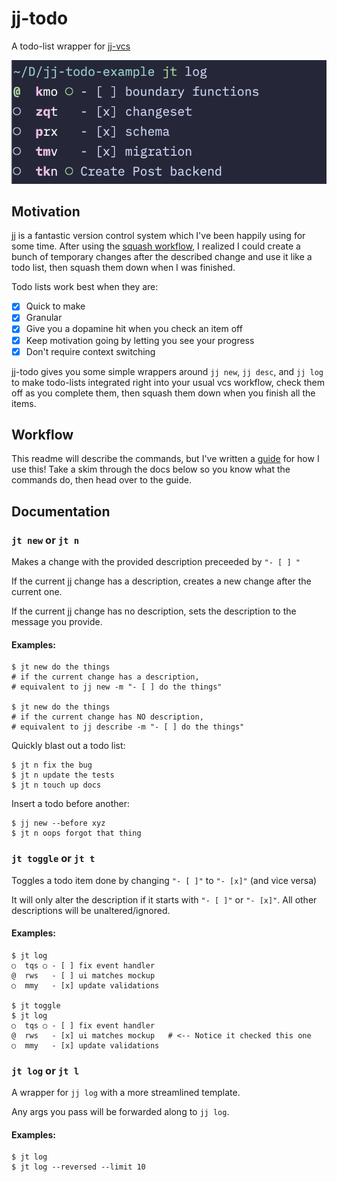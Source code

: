 # jj-todo

A todo-list wrapper for [jj-vcs](https://github.com/jj-vcs/jj)

![screenshot of jt log](docs/screenshot.png "screenshot of jt log")

## Motivation

jj is a fantastic version control system which I've been happily using for some time. After using the [squash workflow](https://steveklabnik.github.io/jujutsu-tutorial/real-world-workflows/the-squash-workflow.html), I realized I could create a bunch of temporary changes after the described change and use it like a todo list, then squash them down when I was finished.

Todo lists work best when they are:

- [x] Quick to make
- [x] Granular
- [x] Give you a dopamine hit when you check an item off
- [x] Keep motivation going by letting you see your progress
- [x] Don't require context switching

jj-todo gives you some simple wrappers around `jj new`, `jj desc`, and `jj log` to make todo-lists integrated right into your usual vcs workflow, check them off as you complete them, then squash them down when you finish all the items.

## Workflow

This readme will describe the commands, but I've written a [guide](docs/guide.md) for how I use this! Take a skim through the docs below so you know what the commands do, then head over to the guide. 

## Documentation

### `jt new` or `jt n`

Makes a change with the provided description preceeded by `"- [ ] "`

If the current jj change has a description, creates a new change after the current one.

If the current jj change has no description, sets the description to the message you provide.

#### Examples:

```shell
$ jt new do the things
# if the current change has a description,
# equivalent to jj new -m "- [ ] do the things"

$ jt new do the things
# if the current change has NO description,
# equivalent to jj describe -m "- [ ] do the things"
```

Quickly blast out a todo list:

```shell
$ jt n fix the bug
$ jt n update the tests
$ jt n touch up docs
```

Insert a todo before another:

```shell
$ jj new --before xyz
$ jt n oops forgot that thing
```

### `jt toggle` or `jt t`

Toggles a todo item done by changing `"- [ ]"` to `"- [x]"` (and vice versa)

It will only alter the description if it starts with `"- [ ]"` or `"- [x]"`. All other descriptions will be unaltered/ignored.

#### Examples:

```shell
$ jt log
○  tqs ○ - [ ] fix event handler
@  rws   - [ ] ui matches mockup
○  mmy   - [x] update validations

$ jt toggle
$ jt log
○  tqs ○ - [ ] fix event handler
@  rws   - [x] ui matches mockup   # <-- Notice it checked this one
○  mmy   - [x] update validations
```

### `jt log` or `jt l`

A wrapper for `jj log` with a more streamlined template.

Any args you pass will be forwarded along to `jj log`.

#### Examples:

```shell
$ jt log
$ jt log --reversed --limit 10
```
